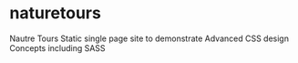 # naturetours
Nautre Tours Static single page site to demonstrate Advanced CSS design Concepts including SASS
